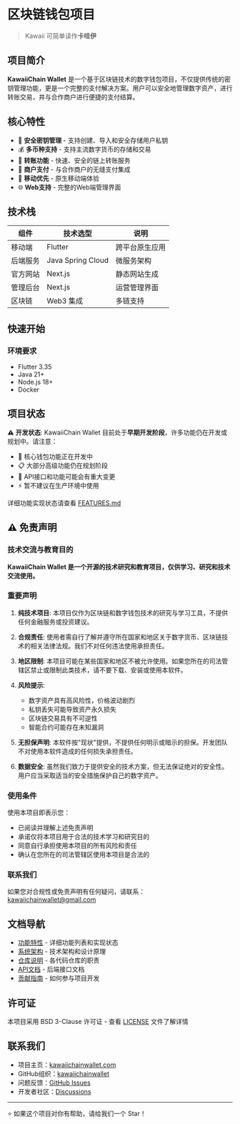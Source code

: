 # 区块链钱包项目

> Kawaii 可简单读作**卡哇伊**

## 项目简介

**KawaiiChain Wallet** 是一个基于区块链技术的数字钱包项目，不仅提供传统的密钥管理功能，更是一个完整的支付解决方案。用户可以安全地管理数字资产，进行转账交易，并与合作商户进行便捷的支付结算。

## 核心特性

- 🔐 **安全密钥管理** - 支持创建、导入和安全存储用户私钥
- 💰 **多币种支持** - 支持主流数字货币的存储和交易
- 🔄 **转账功能** - 快速、安全的链上转账服务
- 🏪 **商户支付** - 与合作商户的无缝支付集成
- 📱 **移动优先** - 原生移动端体验
- 🌐 **Web支持** - 完整的Web端管理界面

## 技术栈

| 组件 | 技术选型 | 说明 |
|------|----------|------|
| 移动端 | Flutter | 跨平台原生应用 |
| 后端服务 | Java Spring Cloud | 微服务架构 |
| 官方网站 | Next.js | 静态网站生成 |
| 管理后台 | Next.js | 运营管理界面 |
| 区块链 | Web3 集成 | 多链支持 |

## 快速开始

### 环境要求

- Flutter 3.35
- Java 21+
- Node.js 18+
- Docker

## 项目状态

⚠️ **开发状态**: KawaiiChain Wallet 目前处于**早期开发阶段**，许多功能仍在开发或规划中。请注意：

- 🚧 核心钱包功能正在开发中
- 📋 大部分高级功能仍在规划阶段  
- 🔄 API接口和功能可能会有重大变更
- ⚡ 暂不建议在生产环境中使用

详细功能实现状态请查看 [FEATURES.md](./FEATURES.md)

## ⚠️ 免责声明

### 技术交流与教育目的

**KawaiiChain Wallet 是一个开源的技术研究和教育项目，仅供学习、研究和技术交流使用。**

### 重要声明

1. **纯技术项目**: 本项目仅作为区块链和数字钱包技术的研究与学习工具，不提供任何金融服务或投资建议。

2. **合规责任**: 使用者需自行了解并遵守所在国家和地区关于数字货币、区块链技术的相关法律法规。我们不对任何违法使用承担责任。

3. **地区限制**: 本项目可能在某些国家和地区不被允许使用。如果您所在的司法管辖区禁止或限制此类技术，请不要下载、安装或使用本软件。

4. **风险提示**: 
   - 数字资产具有高风险性，价格波动剧烈
   - 私钥丢失可能导致资产永久损失
   - 区块链交易具有不可逆性
   - 智能合约可能存在未知漏洞

5. **无担保声明**: 本软件按"现状"提供，不提供任何明示或暗示的担保。开发团队不对使用本软件造成的任何损失承担责任。

6. **数据安全**: 虽然我们致力于提供安全的技术方案，但无法保证绝对的安全性。用户应当采取适当的安全措施保护自己的数字资产。

### 使用条件

使用本项目即表示您：
- 已阅读并理解上述免责声明
- 承诺仅将本项目用于合法的技术学习和研究目的
- 同意自行承担使用本项目的所有风险和责任
- 确认在您所在的司法管辖区使用本项目是合法的

### 联系我们

如果您对合规性或免责声明有任何疑问，请联系：kawaiichainwallet@gmail.com

## 文档导航

- [功能特性](./FEATURES.md) - 详细功能列表和实现状态
- [系统架构](./ARCHITECTURE.md) - 技术架构和设计原理
- [仓库说明](./REPOSITORIES.md) - 各代码仓库的职责
- [API文档](./API.md) - 后端接口文档
- [贡献指南](./CONTRIBUTING.md) - 如何参与项目开发

## 许可证

本项目采用 BSD 3-Clause 许可证 - 查看 [LICENSE](LICENSE) 文件了解详情

## 联系我们

- 项目主页：[kawaiichainwallet.com](https://kawaiichainwallet.com)
- GitHub组织：[kawaiichainwallet](https://github.com/kawaiichainwallet)
- 问题反馈：[GitHub Issues](https://github.com/kawaiichainwallet/kawaii-docs/issues)
- 开发者社区：[Discussions](https://github.com/kawaiichainwallet/kawaii-docs/discussions)

---

⭐ 如果这个项目对你有帮助，请给我们一个 Star！